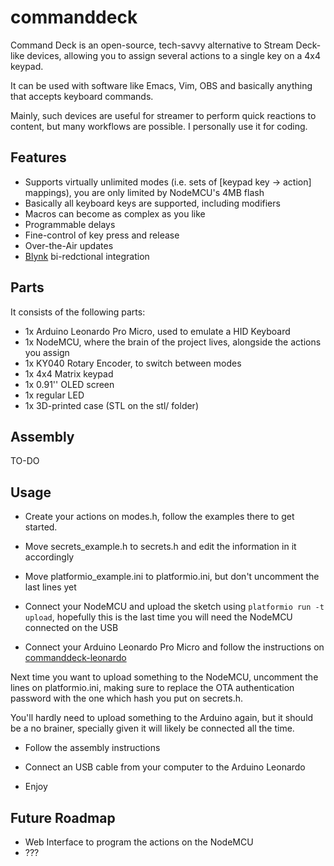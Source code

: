 # commanddeck

Command Deck is an open-source, tech-savvy alternative to Stream Deck-like devices, allowing you to assign several actions to a single key on a 4x4 keypad.

It can be used with software like Emacs, Vim, OBS and basically anything that accepts keyboard commands.

Mainly, such devices are useful for streamer to perform quick reactions to content, but many workflows are possible. I personally use it for coding.

## Features

- Supports virtually unlimited modes (i.e. sets of [keypad key -> action] mappings), you are only limited by NodeMCU's 4MB flash
- Basically all keyboard keys are supported, including modifiers
- Macros can become as complex as you like
- Programmable delays
- Fine-control of key press and release
- Over-the-Air updates
- [Blynk](https://blynk.io/) bi-redctional integration

## Parts

It consists of the following parts:

- 1x Arduino Leonardo Pro Micro, used to emulate a HID Keyboard
- 1x NodeMCU, where the brain of the project lives, alongside the actions you assign
- 1x KY040 Rotary Encoder, to switch between modes
- 1x 4x4 Matrix keypad
- 1x 0.91'' OLED screen
- 1x regular LED
- 1x 3D-printed case (STL on the stl/ folder)

## Assembly

TO-DO

## Usage

- Create your actions on modes.h, follow the examples there to get started.

- Move secrets_example.h to secrets.h and edit the information in it accordingly

- Move platformio_example.ini to platformio.ini, but don't uncomment the last lines yet

- Connect your NodeMCU and upload the sketch using `platformio run -t upload`, hopefully this is the last time you will need the NodeMCU connected on the USB

- Connect your Arduino Leonardo Pro Micro and follow the instructions on [commanddeck-leonardo](https://github.com/kamushadenes/commanddeck_leonardo)

Next time you want to upload something to the NodeMCU, uncomment the lines on platformio.ini, making sure to replace the OTA authentication password with the one which hash you put on secrets.h.

You'll hardly need to upload something to the Arduino again, but it should be a no brainer, specially given it will likely be connected all the time.

- Follow the assembly instructions

- Connect an USB cable from your computer to the Arduino Leonardo

- Enjoy

## Future Roadmap
- Web Interface to program the actions on the NodeMCU
- ???
